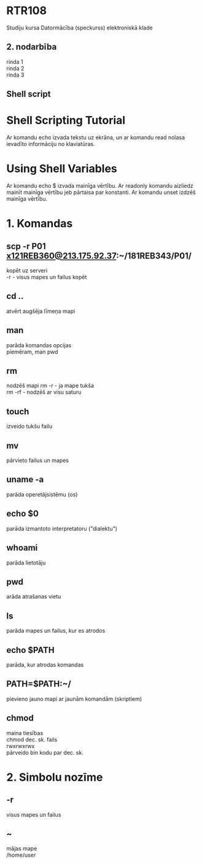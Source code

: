 # RTR108
Studiju kursa Datormācība (speckurss) elektroniskā klade

## 2. nodarbība
rinda 1  
rinda 2  
rinda 3  

## Shell script
# Shell Scripting Tutorial
Ar komandu echo izvada tekstu uz ekrāna, un ar komandu read nolasa ievadīto informāciju no klaviatūras.

# Using Shell Variables
Ar komandu echo $ izvada mainīga vērtību.
Ar readonly komandu aizliedz mainīt mainīga vērtību jeb pārtaisa par konstanti.
Ar komandu unset izdzēš mainīga vērtību.

# 1. Komandas
## scp -r P01 x121REB360@213.175.92.37:~/181REB343/P01/
kopēt uz serveri  
-r   - visus mapes un failus kopēt

## cd ..
atvērt augšēja līmeņa mapi

## man
parāda komandas opcijas  
piemēram, man pwd

## rm
nodzēš mapi
rm -r  - ja mape tukša  
rm -rf  - nodzēš ar visu saturu

## touch
izveido tukšu failu

## mv
pārvieto failus un mapes

## uname -a
parāda operetājsistēmu (os)

## echo $0
parāda izmantoto interpretatoru ("dialektu")

## whoami
parāda lietotāju

## pwd
arāda atrašanas vietu

## ls
parāda mapes un failus, kur es atrodos

## echo $PATH
parāda, kur atrodas komandas

## PATH=$PATH:~/
pievieno jauno mapi ar jaunām komandām (skriptiem)

## chmod
maina tiesības  
chmod dec. sk. fails  
rwxrwxrwx  
pārveido bin kodu par dec. sk.
  

# 2. Simbolu nozīme
## -r
visus mapes un failus

## ~
mājas mape  
/home/user
